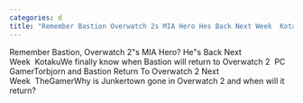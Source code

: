 ```yaml
---
categories: d
title: "Remember Bastion Overwatch 2s MIA Hero Hes Back Next Week  Kotaku"
---
```

Remember Bastion, Overwatch 2"s MIA Hero? He"s Back Next Week&nbsp;&nbsp;KotakuWe finally know when Bastion will return to Overwatch 2&nbsp;&nbsp;PC GamerTorbjorn and Bastion Return To Overwatch 2 Next Week&nbsp;&nbsp;TheGamerWhy is Junkertown gone in Overwatch 2 and when will it return?&nbsp;&nbsp;